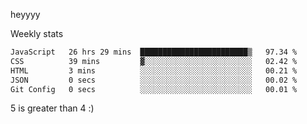 heyyyy

Weekly stats
<!--START_SECTION:waka-->

```txt
JavaScript   26 hrs 29 mins  ████████████████████████▒   97.34 %
CSS          39 mins         ▓░░░░░░░░░░░░░░░░░░░░░░░░   02.42 %
HTML         3 mins          ░░░░░░░░░░░░░░░░░░░░░░░░░   00.21 %
JSON         0 secs          ░░░░░░░░░░░░░░░░░░░░░░░░░   00.02 %
Git Config   0 secs          ░░░░░░░░░░░░░░░░░░░░░░░░░   00.01 %
```

<!--END_SECTION:waka-->
5 is greater than 4 :)
